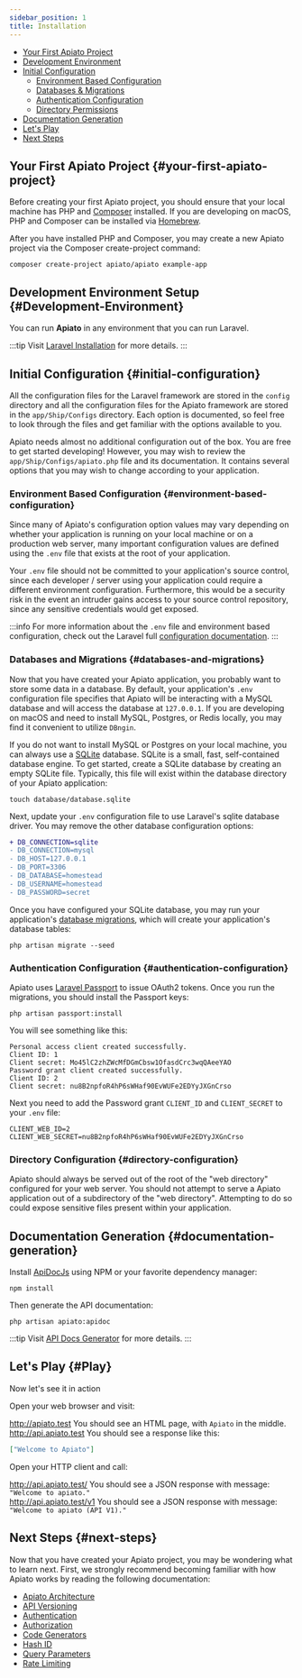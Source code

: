 ```yaml
---
sidebar_position: 1
title: Installation
---
```


* [Your First Apiato Project](#your-first-apiato-project)
* [Development Environment](#Development-Environment)
* [Initial Configuration](#initial-configuration)
  * [Environment Based Configuration](#environment-based-configuration)
  * [Databases & Migrations](#databases-and-migrations)
  * [Authentication Configuration](#authentication-configuration)
  * [Directory Permissions](#directory-permissions)
* [Documentation Generation](#documentation-generation)
* [Let's Play](#Play)
* [Next Steps](#next-steps)

## Your First Apiato Project {#your-first-apiato-project}

Before creating your first Apiato project, you should ensure that your local machine has PHP and [Composer](https://getcomposer.org/) installed.
If you are developing on macOS, PHP and Composer can be installed via [Homebrew](https://brew.sh/).
   
After you have installed PHP and Composer, you may create a new Apiato project via the Composer create-project command:
```
composer create-project apiato/apiato example-app
```

## Development Environment Setup {#Development-Environment}

You can run **Apiato** in any environment that you can run Laravel.

:::tip
Visit [Laravel Installation](https://laravel.com/docs/10.x/installation#laravel-and-docker) for more details.
:::

## Initial Configuration {#initial-configuration}

All the configuration files for the Laravel framework are stored in the `config` directory
and all the configuration files for the Apiato framework are stored in the `app/Ship/Configs` directory.
Each option is documented, so feel free to look through the files and get familiar with the options available to you.

Apiato needs almost no additional configuration out of the box.
You are free to get started developing!
However, you may wish to review the `app/Ship/Configs/apiato.php` file and its documentation.
It contains several options that you may wish to change according to your application.

### Environment Based Configuration {#environment-based-configuration}

Since many of Apiato's configuration option values may vary
depending on whether your application is running on your local machine or on a production web server,
many important configuration values are defined using the `.env` file that exists at the root of your application.

Your `.env` file should not be committed to your application's source control,
since each developer / server using your application could require a different environment configuration.
Furthermore, this would be a security risk in the event an intruder gains access to your source control repository,
since any sensitive credentials would get exposed.

:::info
For more information about the `.env` file and environment based configuration,
check out the Laravel full [configuration documentation](https://laravel.com/docs/10.x/configuration).
:::

### Databases and Migrations {#databases-and-migrations}

Now that you have created your Apiato application, you probably want to store some data in a database.
By default,
your application's `.env` configuration file specifies
that Apiato will be interacting with a MySQL database and will access the database at `127.0.0.1`.
If you are developing on macOS and need to install MySQL, Postgres,
or Redis locally, you may find it convenient to utilize `DBngin`.

If you do not want to install MySQL or Postgres on your local machine,
you can always use a [SQLite](https://www.sqlite.org/index.html) database.
SQLite is a small, fast, self-contained database engine.
To get started, create a SQLite database by creating an empty SQLite file.
Typically, this file will exist within the database directory of your Apiato application:

```
touch database/database.sqlite
```

Next, update your `.env` configuration file to use Laravel's sqlite database driver. You may remove the other database configuration options:
```diff
+ DB_CONNECTION=sqlite 
- DB_CONNECTION=mysql 
- DB_HOST=127.0.0.1 
- DB_PORT=3306 
- DB_DATABASE=homestead 
- DB_USERNAME=homestead 
- DB_PASSWORD=secret
```

Once you have configured your SQLite database, you may run your application's [database migrations](https://laravel.com/docs/10.x/migrations),
which will create your application's database tables:

```
php artisan migrate --seed
```

### Authentication Configuration {#authentication-configuration}

Apiato uses [Laravel Passport](https://laravel.com/docs/passport) to issue OAuth2 tokens.
Once you run the migrations, you should install the Passport keys:

```
php artisan passport:install
```

You will see something like this:
```
Personal access client created successfully.
Client ID: 1
Client secret: Mo45lC2zhZWcMfDGmCbsw1OfasdCrc3wqQAeeYAO
Password grant client created successfully.
Client ID: 2
Client secret: nu8B2npfoR4hP6sWHaf90EvWUFe2EDYyJXGnCrso
```

Next you need to add the Password grant `CLIENT_ID` and `CLIENT_SECRET` to your `.env` file:
```dotenv
CLIENT_WEB_ID=2
CLIENT_WEB_SECRET=nu8B2npfoR4hP6sWHaf90EvWUFe2EDYyJXGnCrso
```

### Directory Configuration {#directory-configuration}

Apiato should always be served out of the root of the "web directory" configured for your web server.
You should not attempt to serve a Apiato application out of a subdirectory of the "web directory".
Attempting to do so could expose sensitive files present within your application.


## Documentation Generation {#documentation-generation}

Install [ApiDocJs](http://apidocjs.com/) using NPM or your favorite dependency manager:
```
npm install
```

Then generate the API documentation:
```
php artisan apiato:apidoc
```

:::tip
Visit [API Docs Generator](../Pacakges/documentation.md) for more details.
:::

## Let's Play {#Play}

Now let's see it in action

Open your web browser and visit:

http://apiato.test You should see an HTML page, with `Apiato` in the middle.  
http://api.apiato.test You should see a response like this:
```json
["Welcome to Apiato"]
```

Open your HTTP client and call:

http://api.apiato.test/ You should see a JSON response with message: `"Welcome to apiato."`  
http://api.apiato.test/v1 You should see a JSON response with message: `"Welcome to apiato (API V1)."`

## Next Steps {#next-steps}

Now that you have created your Apiato project, you may be wondering what to learn next.
First, we strongly recommend becoming familiar with how Apiato works by reading the following documentation:

* [Apiato Architecture](../architectural-concepts.md)
* [API Versioning](../core-features/api-versioning.md)
* [Authentication](../core-features/authentication.md)
* [Authorization](../core-features/authorization.md)
* [Code Generators](../core-features/code-generator.md)
* [Hash ID](../core-features/hash-id.md)
* [Query Parameters](../core-features/query-parameters.md)
* [Rate Limiting](../core-features/rate-limiting.md)
